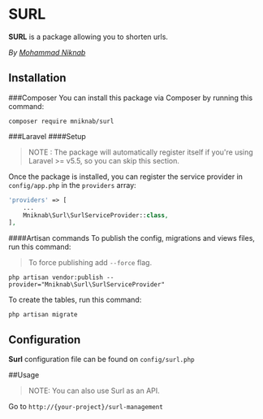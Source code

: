 # SURL

**SURL** is a package allowing you to shorten urls.

*By [Mohammad Niknab](malto:MohammadNiknab@gmail.com)*
## Installation

###Composer
You can install this package via Composer by running this command: 

```
composer require mniknab/surl
```

###Laravel
####Setup
>NOTE : The package will automatically register itself if you're using Laravel >= v5.5, so you can skip this section.

Once the package is installed, you can register the service provider in `config/app.php` in the `providers` array:
 
 ```php
 'providers' => [
     ...
     Mniknab\Surl\SurlServiceProvider::class,
 ],
 ```
####Artisan commands
To publish the config, migrations and views files, run this command:
> To force publishing add `--force` flag.

```
php artisan vendor:publish --provider="Mniknab\Surl\SurlServiceProvider"
```

To create the tables, run this command:
```
php artisan migrate
```

## Configuration

**Surl** configuration file can be found on ``` config/surl.php ``` 

##Usage
> NOTE: You can also use Surl as an API.

Go to  `http://{your-project}/surl-management`


